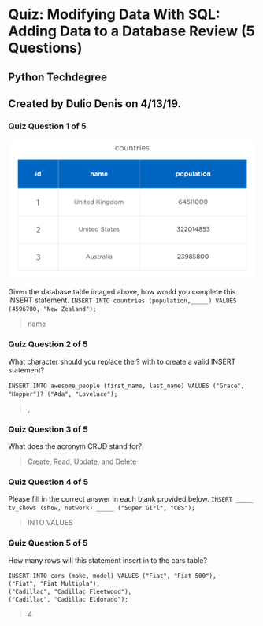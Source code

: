 # Quiz: Modifying Data With SQL: Adding Data to a Database Review (5 Questions)
## Python Techdegree
## Created by Dulio Denis on 4/13/19.

### Quiz Question 1 of 5
![](../img/countries.png?raw=true)

Given the database table imaged above, how would you complete this INSERT statement.
```INSERT INTO countries (population,_____) VALUES (4596700, "New Zealand");```
> name

### Quiz Question 2 of 5

What character should you replace the ? with to create a valid INSERT statement?

```INSERT INTO awesome_people (first_name, last_name) VALUES ("Grace", "Hopper")? ("Ada", "Lovelace"); ```

> ,

### Quiz Question 3 of 5
What does the acronym CRUD stand for?
> Create, Read, Update, and Delete

### Quiz Question 4 of 5
Please fill in the correct answer in each blank provided below.
```INSERT _____ tv_shows (show, network) _____ ("Super Girl", "CBS");```
> INTO VALUES

### Quiz Question 5 of 5

How many rows will this statement insert in to the cars table?

```
INSERT INTO cars (make, model) VALUES ("Fiat", "Fiat 500"),
("Fiat", "Fiat Multipla"),
("Cadillac", "Cadillac Fleetwood"),
("Cadillac", "Cadillac Eldorado"); 
```
> 4

